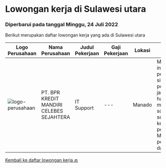 
  # Lowongan kerja di Sulawesi utara

  ### Diperbarui pada tanggal Minggu, 24 Juli 2022

  Berikut merupakan daftar lowongan kerja yang ada di Sulawesi utara

  |Logo Perusahaan | Nama Perusahaan | Judul Pekerjaan | Gaji Pekerjaan | Lokasi | Deskripsi | Tanggal diunggah | Pranala |
  | -------------- | --------------- | --------------- | --------- | --------- | -------------- | ------- | ----------- |
  |![logo-perusahaan](https://image-service-cdn.seek.com.au/6feb3b2800d5edd0a1809b0dbee1b7447676ad51/ee4dce1061f3f616224767ad58cb2fc751b8d2dc)|PT. BPR KREDIT MANDIRI CELEBES SEJAHTERA|IT Support|---|Manado|Melaksanakan instalasi dan perbaikan sistem, perangkat jaringan, hardware maupun software sesuai kebutuhan perusahaan. Melakukan pengawasan dan...|Kamis, 14 Juli 2022|https://www.jobstreet.co.id/id/job/it-support-3944130?token=0~76f5322d-c0d3-48c1-839d-89078af05cff&sectionRank=1&jobId=jobstreet-id-job-3944130|


  [Kembali ke daftar lowongan kerja 🔙](../README.md#daftar-lowongan-kerja)
  